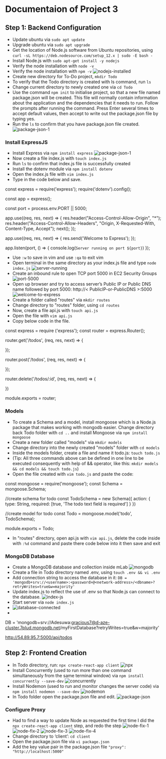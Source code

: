 # Documentaion of Project 3

## Step 1: Backend Configuration
- Update ubuntu via `sudo apt update`
- Upgrade ubuntu via `sudo apt upgrade`
- Get the location of Node.js software from Ubuntu repositories, using `curl -sL https://deb.nodesource.com/setup_12.x | sudo -E bash -`
- Install Node.js with `sudo apt-get install -y nodejs`
- Verify the node installation with `node -v`
- Verify the node installation with `npm -v`
![nodejs-installed](./images/nodejs-installed.PNG)
- Create new directory for To-Do project, `mkdir Todo`
- To verify that the Todo directory is created with ls command, run `ls`
- Change current directory to newly created one via `cd Todo`
- Use the command `npm init` to initialise project, so that a new file named package.json will be created. This file will normally contain information about the application and the dependencies that it needs to run. Follow the prompts after running the command. Press Enter several times to accept default values, then accept to write out the package.json file by typing yes.
- Run the `ls` to confirm that you have package.json file created.
![package-json-1](./images/package-json-1.PNG)
### Install ExpressJS
- Install Express via `npm install express`
![package-json-1](./images/package-json-1.PNG)
- Now create a file index.js with `touch index.js`
- Run `ls` to confirm that index.js file is successfully created
- Install the dotenv module via `npm install dotenv`
- Open the index.js file with `vim index.js`
- Type in the code below and save.

const express = require('express');
require('dotenv').config();

const app = express();

const port = process.env.PORT || 5000;

app.use((req, res, next) => {
res.header("Access-Control-Allow-Origin", "\*");
res.header("Access-Control-Allow-Headers", "Origin, X-Requested-With, Content-Type, Accept");
next();
});

app.use((req, res, next) => {
res.send('Welcome to Express');
});

app.listen(port, () => {
console.log(`Server running on port ${port}`)
});
- Use `:w` to save in vim and use `:qa` to exit vim
- Open terminal in the same directory as your index.js file and type `node index.js`
![server-running](./images/server-running.PNG)
- Create an inbound rule to open TCP port 5000 in EC2 Security Groups
![port-5000](./images/port-5000.PNG)
- Open up browser and try to access server’s Public IP or Public DNS name followed by port 5000: http://< PublicIP-or-PublicDNS >:5000
![welcome-to-express](./images/welcome-to-express.PNG)
- Create a folder called "routes" via `mkdir routes`
- Change directory to "routes" folder, using `cd routes`
- Now, create a file api.js with `touch api.js`
- Open the file with `vim api.js`
- Copy below code in the file.

const express = require ('express');
const router = express.Router();

router.get('/todos', (req, res, next) => {

});

router.post('/todos', (req, res, next) => {

});

router.delete('/todos/:id', (req, res, next) => {

})

module.exports = router;

### Models
- To create a Schema and a model, install mongoose which is a Node.js package that makes working with mongodb easier. Change directory back Todo folder with `cd ..` and install Mongoose via `npm install mongoose`
- Create a new folder called "models" via `mkdir models`
- Change directory into the newly created "models" folder with `cd models`
- Inside the models folder, create a file and name it todo.js: `touch todo.js`
- (Tip: All three commands above can be defined in one line to be executed consequently with help of && operator, like this: `mkdir models && cd models && touch todo.js`)
- Open the file created with `vim todo.js` and paste the code:

const mongoose = require('mongoose');
const Schema = mongoose.Schema;

//create schema for todo
const TodoSchema = new Schema({
action: {
type: String,
required: [true, 'The todo text field is required']
}
})

//create model for todo
const Todo = mongoose.model('todo', TodoSchema);

module.exports = Todo;

- In "routes" directory, open api.js with `vim api.js`, delete the code inside with `:%d` command and paste there code below into it then save and exit

### MongoDB Database
- Create a MongoDB database and collection inside mLab
![mongodb](./images/mongodb.PNG)
- Create a file in Todo directory named .env, using `touch .env && vi .env`
- Add connection string to access the database in it: `DB = 'mongodb+srv://<username>:<password>@<network-address>/<dbname>?retryWrites=true&w=majority'`
- Update index.js to reflect the use of .env so that Node.js can connect to the database.
![index-js](./images/index-js.PNG)
- Start server via `node index.js`
- ![database-connected](./images/database-connected.PNG)
- 

DB = 'mongodb+srv://Adesuwa:gracious7@d-aze-cluster.7plud.mongodb.net/myFirstDatabase?retryWrites=true&w=majority'





http://54.89.95.7:5000/api/todos

## Step 2: Frontend Creation
- In Todo directory, run: `npx create-react-app client`
![npx](./images/npx.PNG)
- Install Concurrently (used to run more than one command simultaneously from the same terminal window) via `npm install concurrently --save-dev`
![concurrently](./images/concurrently.PNG)
- Install Nodemon (used to run and monitor changes the server code) via `npm install nodemon --save-dev`
![nodemon](./images/nodemon.PNG)
- In Todo folder open the package.json file and edit.
![package-json](./images/package-json.PNG)
### Configure Proxy
- Had to find a way to update Node as requested the first time I did the `npx create-react-app client` step, and redo the step
![node-fix-1](./images/node-fix-1.PNG)
![node-fix-2](./images/node-fix-2.PNG)
![node-fix-3](./images/node-fix-3.PNG)
![node-fix-4](./images/node-fix-4.PNG)
- Change directory to ‘client’: `cd client`
- Open the package.json file via `vi package.json`
- Add the key value pair in the package.json file `"proxy": "http://localhost:5000"`
